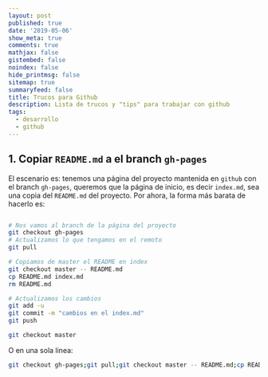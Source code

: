 ```yaml
---
layout: post
published: true
date: '2019-05-06'
show_meta: true
comments: true
mathjax: false
gistembed: false
noindex: false
hide_printmsg: false
sitemap: true
summaryfeed: false
title: Trucos para Github
description: Lista de trucos y "tips" para trabajar con github
tags:
  - desarrollo
  - github
---
```


## 1. Copiar `README.md` a el branch `gh-pages`

El escenario es: tenemos una página del proyecto mantenida en `github` con el
branch `gh-pages`, queremos que la página de inicio, es decir `index.md`, sea
una copia del `README.md` del proyecto. Por ahora, la forma más barata de
hacerlo es:

```sh

# Nos vamos al branch de la página del proyecto
git checkout gh-pages
# Actualizamos lo que tengamos en el remoto
git pull

# Copiamos de master el README en index
git checkout master -- README.md
cp README.md index.md
rm README.md

# Actualizamos los cambios
git add -u
git commit -m "cambios en el index.md"
git push

git checkout master
```

O en una sola linea:

```sh
git checkout gh-pages;git pull;git checkout master -- README.md;cp README.md index.md;rm README.md;git add -u;git commit -m "cambios en el index.md";git push;git checkout master
```


